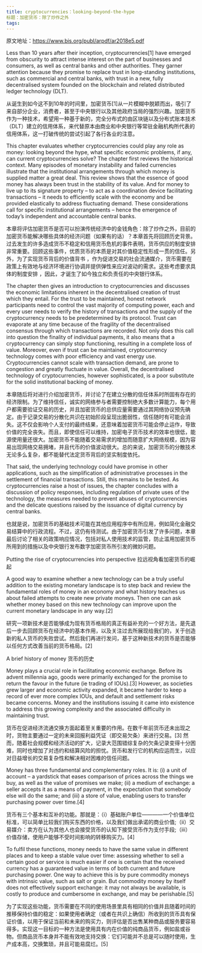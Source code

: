 ```yaml
---
title: cryptocurrencies：looking-beyond-the-hype
标题：加密货币：除了炒作之外
tags:
---
```

原文地址：https://www.bis.org/publ/arpdf/ar2018e5.pdf

Less than 10 years after their inception, cryptocurrencies[1] have emerged from obscurity to attract intense interest on the part of businesses and consumers, as well as central banks and other authorities. They garner attention because they promise to replace trust in long-standing institutions, such as commercial and central banks, with trust in a new, fully decentralised system founded on the blockchain and related distributed ledger technology (DLT). 

从诞生到如今这不到10年的时间里，加密货币[1]从一片模糊中脱颖而出，吸引了来自部分企业，消费者，甚至于中央银行以及其他政府当局的强烈兴趣。加密货币作为一种技术，希望用一种基于新的，完全分布式的由区块链以及分布式账本技术（DLT）建立的信用体系，来代替原本由商业和中央银行等常驻金融机构所代表的信用体系，这一打破传统的尝试引起了各行各业的注意。

This chapter evaluates whether cryptocurrencies could play any role as money: looking beyond the hype, what specific economic problems, if any, can current cryptocurrencies solve? The chapter first reviews the historical context. Many episodes of monetary instability and failed currencies illustrate that the institutional arrangements through which money is supplied matter a great deal. This review shows that the essence of good money has always been trust in the stability of its value. And for money to live up to its signature property – to act as a coordination device facilitating transactions – it needs to efficiently scale with the economy and be provided elastically to address fluctuating demand. These considerations call for specific institutional arrangements – hence the emergence of today’s independent and accountable central banks.

本章将评估加密货币是否可以扮演传统经济中的金钱角色：除了炒作之外，目前的加密货币能解决哪些具体的经济问题（如果有的话）？本章首先将回顾历史背景。过去发生的许多造成货币不稳定和信用货币危机的事件表明，货币供应的制度安排非常重要。回顾这些事件，优质货币的本质是对其价值稳定性形成一贯的信任。另外，为了实现货币背后的价值背书 ，作为促进交易的社会流通媒介，货币需要在政策上有效地与经济环境进行协调并提供弹性来应对波动的需求。这些考虑要求具体的制度安排 ，因此，才诞生了如今独立和负责任的中央银行体系。

The chapter then gives an introduction to cryptocurrencies and discusses the economic limitations inherent in the decentralised creation of trust which they entail. For the trust to be maintained, honest network participants need to control the vast majority of computing power, each and every user needs to verify the history of transactions and the supply of the cryptocurrency needs to be predetermined by its protocol. Trust can evaporate at any time because of the fragility of the decentralised consensus through which transactions are recorded. Not only does this call into question the finality of individual payments, it also means that a cryptocurrency can simply stop functioning, resulting in a complete loss of value. Moreover, even if trust can be maintained, cryptocurrency technology comes with poor efficiency and vast energy use. Cryptocurrencies cannot scale with transaction demand, are prone to congestion and greatly fluctuate in value. Overall, the decentralised technology of cryptocurrencies, however sophisticated, is a poor substitute for the solid institutional backing of money.

本章随后将对进行介绍加密货币，并讨论了在建立分散的信任体系时所固有存在的经济限制。为了维持信任，诚实的网络参与者需要控制绝大多数计算能力，每个用户都需要验证交易的历史，并且加密货币的总供应量需要通过其网络协议预先确定。由于记录交易的分散化共识在初始阶段呈现出脆弱性，信任随时有可能会消失。这不仅会影响个人支付的最终结果，还意味着加密货币可能会停止运作，导致价值的完全丧失。而且，即使信任可以维持，加密电子货币技术的效率也很低，能源使用量还很大。加密货币不能随着交易需求的增加而随意扩大网络规模，因为容易出现网络交易拥堵，并且代币的价值波动很大。总的来说，加密货币的分散技术无论多么复杂，都不能替代法定货币背后的坚实制度依托。

That said, the underlying technology could have promise in other applications, such as the simplification of administrative processes in the settlement of financial transactions. Still, this remains to be tested. As cryptocurrencies raise a host of issues, the chapter concludes with a discussion of policy responses, including regulation of private uses of the technology, the measures needed to prevent abuses of cryptocurrencies and the delicate questions raised by the issuance of digital currency by central banks.

也就是说，加密货币的基础技术可能在其他应用程序中有所应用，例如简化金融交易结算中的行政流程。不过，这仍有待测试。由于加密货币引发了许多问题，本章最后讨论了相关的政策响应情况，包括对私人使用技术的监管，防止滥用加密货币所用到的措施以及中央银行发布数字加密货币所引发的微妙问题。

Putting the rise of cryptocurrencies into perspective
拉远视角看加密货币的崛起

A good way to examine whether a new technology can be a truly useful addition to the existing monetary landscape is to step back and review the fundamental roles of money in an economy and what history teaches us about failed attempts to create new private moneys. Then one can ask whether money based on this new technology can improve upon the current monetary landscape in any way.[2]

研究一项新技术是否能够成为现有货币格局的真正有益补充的一个好方法，是先退后一步去回顾货币在经济中的基本作用，以及关注过去所展现给我们的，关于创造新的私人货币的失败尝试。然后我们再进行发问，基于这种新技术的货币是否能够以任何方式改善当前的货币格局。[2]

A brief history of money
货币的历史

Money plays a crucial role in facilitating economic exchange. Before its advent millennia ago, goods were primarily exchanged for the promise to return the favour in the future (ie trading of IOUs).[3] However, as societies grew larger and economic activity expanded, it became harder to keep a record of ever more complex IOUs, and default and settlement risks became concerns. Money and the institutions issuing it came into existence to address this growing complexity and the associated difficulty in maintaining trust. 

货币在促进经济流通交换方面起着至关重要的作用。在数千年前货币还未出现之时，货物主要通过一定的未来回报利益凭证（即交易欠条）来进行交易。[3] 然而，随着社会规模和经济活动的扩大，记录大范围错综复杂的欠条记录变得十分困难，同时也增加了对违约和结算风险的担忧。货币和发行它的机构应运而生，以应对日益增长的交易复杂性和解决相对困难的信任问题。

Money has three fundamental and complementary roles. It is: (i) a unit of account – a yardstick that eases comparison of prices across the things we buy, as well as the value of promises we make; (ii) a medium of exchange: a seller accepts it as a means of payment, in the expectation that somebody else will do the same; and (iii) a store of value, enabling users to transfer purchasing power over time.[4]

货币有三个基本和互补的功能。那就是：（i）基础账户单位————一个价值单位标准，可以简单比较我们购买东西的价格，以及我们做出承诺的商业价值;（ii）交易媒介：卖方在认为其他人也会接受货币的认知下接受货币作为支付手段;（iii）价值存储，使用户能够不受时间影响的转移购买力。[4]

To fulfil these functions, money needs to have the same value in different places and to keep a stable value over time: assessing whether to sell a certain good or service is much easier if one is certain that the received currency has a guaranteed value in terms of both current and future purchasing power. One way to achieve this is by pure commodity moneys with intrinsic value, such as salt or grain. But commodity money by itself does not effectively support exchange: it may not always be available, is costly to produce and cumbersome in exchange, and may be perishable.[5] 

为了实现这些功能，货币需要在不同的使用场景里具有相同的价值并且随着时间的推移保持价值的稳定：如果使用者确定（或者在共识上确信）所收到的货币具有保证价值，以用于保证当前和未来的购买力，则评估是否出售某种商品或服务要容易得多。实现这一目标的一种方法是使用具有内在价值的纯商品货币，例如盐或谷物。但商品货币本身并不能有效地支持交换：它们可能并不总是可以随时使用，生产成本高，交换繁琐，并且可能易腐烂。[5] 

